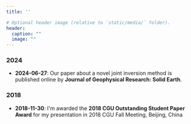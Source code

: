 ```yaml
---
title: ''

# Optional header image (relative to `static/media/` folder).
header:
  caption: ""
  image: ""
---
```


### 2024

- **2024-06-27**:
  Our paper about a novel joint inversion method is published online
  by **Journal of Geophysical Research: Solid Earth**.

### 2018
- **2018-11-30**:
  I'm awarded the **2018 CGU Outstanding Student Paper Award** for my presentation in 2018 CGU Fall Meeting, Beijing, China
